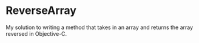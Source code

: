# ReverseArray

My solution to writing a method that takes in an array and returns the array reversed in Objective-C. 
